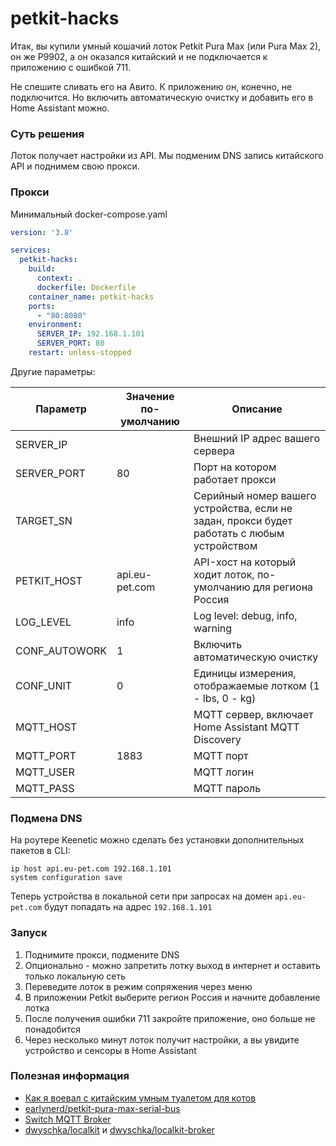 # petkit-hacks

Итак, вы купили умный кошачий лоток Petkit Pura Max (или Pura Max 2), он же P9902,
а он оказался китайский и не подключается к приложению с ошибкой 711.

Не спешите сливать его на Авито. К приложению он, конечно, не подключится.
Но включить автоматическую очистку и добавить его в Home Assistant можно.

### Суть решения

Лоток получает настройки из API.
Мы подменим DNS запись китайского API и поднимем свою прокси.

### Прокси

Минимальный docker-compose.yaml

```yaml
version: '3.8'

services:
  petkit-hacks:
    build:
      context: .
      dockerfile: Dockerfile
    container_name: petkit-hacks
    ports:
      - "80:8080"
    environment:
      SERVER_IP: 192.168.1.101
      SERVER_PORT: 80
    restart: unless-stopped

```

Другие параметры:

| Параметр      | Значение по-умолчанию | Описание                                                                                   |
|---------------|-----------------------|--------------------------------------------------------------------------------------------|
| SERVER_IP     |                       | Внешний IP адрес вашего сервера                                                            |
| SERVER_PORT   | 80                    | Порт на котором работает прокси                                                            |
| TARGET_SN     |                       | Серийный номер вашего устройства, если не задан, прокси будет работать с любым устройством |
| PETKIT_HOST   | api.eu-pet.com        | API-хост на который ходит лоток, по-умолчанию для региона Россия                           |
| LOG_LEVEL     | info                  | Log level: debug, info, warning                                                            |
| CONF_AUTOWORK | 1                     | Включить автоматическую очистку                                                            |
| CONF_UNIT     | 0                     | Единицы измерения, отображаемые лотком (1 - lbs, 0 - kg)                                   |
| MQTT_HOST     |                       | MQTT сервер, включает Home Assistant MQTT Discovery                                        |
| MQTT_PORT     | 1883                  | MQTT порт                                                                                  |
| MQTT_USER     |                       | MQTT логин                                                                                 |
| MQTT_PASS     |                       | MQTT пароль                                                                                |

### Подмена DNS

На роутере Keenetic можно сделать без установки дополнительных пакетов в CLI:

```
ip host api.eu-pet.com 192.168.1.101
system configuration save
```

Теперь устройства в локальной сети при запросах на домен `api.eu-pet.com` будут попадать на адрес `192.168.1.101`

### Запуск

1. Поднимите прокси, подмените DNS
2. Опционально - можно запретить лотку выход в интернет и оставить только локальную сеть
3. Переведите лоток в режим сопряжения через меню
4. В приложении Petkit выберите регион Россия и начните добавление лотка
5. После получения ошибки 711 закройте приложение, оно больше не понадобится
6. Через несколько минут лоток получит настройки, а вы увидите устройство и сенсоры в Home Assistant

### Полезная информация

- [Как я воевал с китайским умным туалетом для котов](https://habr.com/ru/articles/908086/)
- [earlynerd/petkit-pura-max-serial-bus](https://github.com/earlynerd/petkit-pura-max-serial-bus)
- [Switch MQTT Broker](https://github.com/earlynerd/petkit-pura-max-serial-bus/issues/1)
- [dwyschka/localkit](https://github.com/dwyschka/localkit) и [dwyschka/localkit-broker](https://github.com/dwyschka/localkit-broker)
